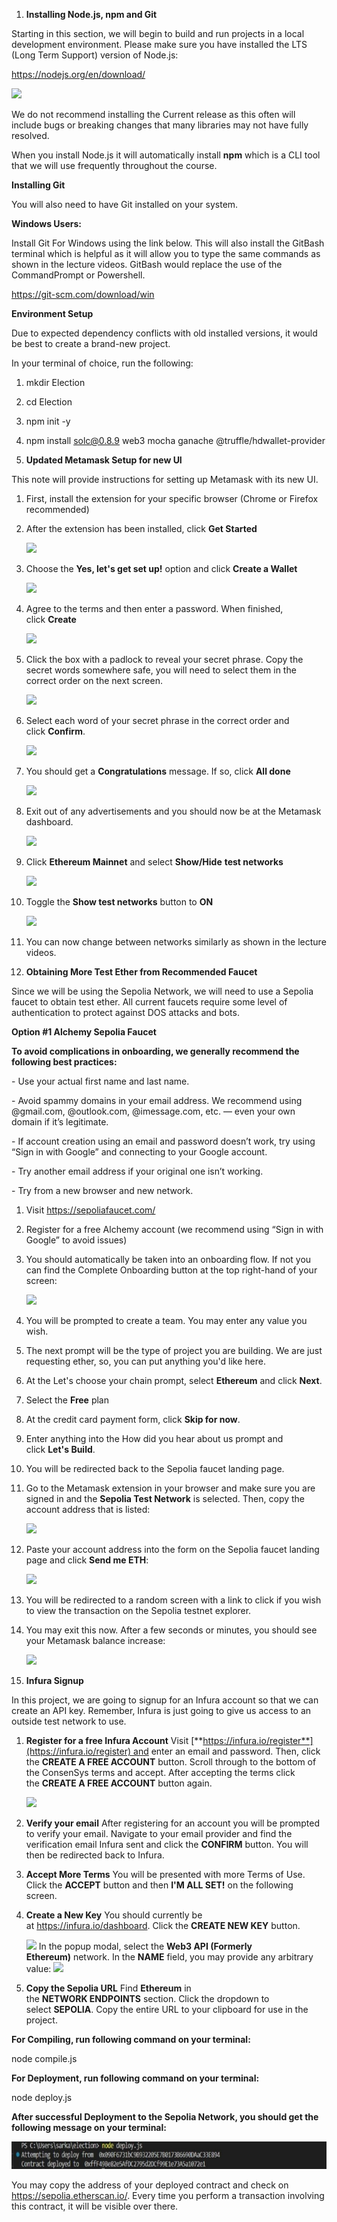 ﻿1. **Installing Node.js, npm and Git**

Starting in this section, we will begin to build and run projects in a local development environment. Please make sure you have installed the LTS (Long Term Support) version of Node.js:

<https://nodejs.org/en/download/>

![](Aspose.Words.5859fe6b-2042-4c2b-ab82-3442b1c17acf.001.png)

We do not recommend installing the Current release as this often will include bugs or breaking changes that many libraries may not have fully resolved.

When you install Node.js it will automatically install **npm** which is a CLI tool that we will use frequently throughout the course.

**Installing Git**

You will also need to have Git installed on your system.

**Windows Users:**

Install Git For Windows using the link below. This will also install the GitBash terminal which is helpful as it will allow you to type the same commands as shown in the lecture videos. GitBash would replace the use of the CommandPrompt or Powershell.

<https://git-scm.com/download/win>

**Environment Setup**

Due to expected dependency conflicts with old installed versions, it would be best to create a brand-new project.

In your terminal of choice, run the following:

1. mkdir Election
1. cd Election
1. npm init -y
1. npm install solc@0.8.9 web3 mocha ganache @truffle/hdwallet-provider

1. **Updated Metamask Setup for new UI**

This note will provide instructions for setting up Metamask with its new UI.

1. First, install the extension for your specific browser (Chrome or Firefox recommended)
1. After the extension has been installed, click **Get Started**

   ![](Aspose.Words.5859fe6b-2042-4c2b-ab82-3442b1c17acf.002.png)

1. Choose the **Yes, let's get set up!** option and click **Create a Wallet**

   ![](Aspose.Words.5859fe6b-2042-4c2b-ab82-3442b1c17acf.003.png)

1. Agree to the terms and then enter a password. When finished, click **Create**

   ![](Aspose.Words.5859fe6b-2042-4c2b-ab82-3442b1c17acf.004.png)

1. Click the box with a padlock to reveal your secret phrase. Copy the secret words somewhere safe, you will need to select them in the correct order on the next screen.

   ![](Aspose.Words.5859fe6b-2042-4c2b-ab82-3442b1c17acf.005.png)

1. Select each word of your secret phrase in the correct order and click **Confirm**.

   ![](Aspose.Words.5859fe6b-2042-4c2b-ab82-3442b1c17acf.006.png)

1. You should get a **Congratulations** message. If so, click **All done**

   ![](Aspose.Words.5859fe6b-2042-4c2b-ab82-3442b1c17acf.007.png)

1. Exit out of any advertisements and you should now be at the Metamask dashboard.

   ![](Aspose.Words.5859fe6b-2042-4c2b-ab82-3442b1c17acf.008.png)

1. Click **Ethereum Mainnet** and select **Show/Hide** **test networks**

   ![](Aspose.Words.5859fe6b-2042-4c2b-ab82-3442b1c17acf.009.png)

1. Toggle the **Show test networks** button to **ON**

   ![](Aspose.Words.5859fe6b-2042-4c2b-ab82-3442b1c17acf.010.png)

1. You can now change between networks similarly as shown in the lecture videos.





1. **Obtaining More Test Ether from Recommended Faucet**

Since we will be using the Sepolia Network, we will need to use a Sepolia faucet to obtain test ether. All current faucets require some level of authentication to protect against DOS attacks and bots.

**Option #1 Alchemy Sepolia Faucet**

**To avoid complications in onboarding, we generally recommend the following best practices:**

\- Use your actual first name and last name.

\- Avoid spammy domains in your email address. We recommend using @gmail.com, @outlook.com, @imessage.com, etc. — even your own domain if it’s legitimate.

\- If account creation using an email and password doesn’t work, try using “Sign in with Google” and connecting to your Google account.

\- Try another email address if your original one isn’t working.

\- Try from a new browser and new network.

1. Visit <https://sepoliafaucet.com/>
1. Register for a free Alchemy account (we recommend using “Sign in with Google” to avoid issues)
1. You should automatically be taken into an onboarding flow. If not you can find the Complete Onboarding button at the top right-hand of your screen:

   ![](Aspose.Words.5859fe6b-2042-4c2b-ab82-3442b1c17acf.011.png)

1. You will be prompted to create a team. You may enter any value you wish.
1. The next prompt will be the type of project you are building. We are just requesting ether, so, you can put anything you'd like here.
1. At the Let's choose your chain prompt, select **Ethereum** and click **Next**.
1. Select the **Free** plan
1. At the credit card payment form, click **Skip for now**.
1. Enter anything into the How did you hear about us prompt and click **Let's Build**.
1. You will be redirected back to the Sepolia faucet landing page.
1. Go to the Metamask extension in your browser and make sure you are signed in and the **Sepolia Test Network** is selected. Then, copy the account address that is listed:

   ![](Aspose.Words.5859fe6b-2042-4c2b-ab82-3442b1c17acf.012.png)

1. Paste your account address into the form on the Sepolia faucet landing page and click **Send me ETH**:

   ![](Aspose.Words.5859fe6b-2042-4c2b-ab82-3442b1c17acf.013.png)

1. You will be redirected to a random screen with a link to click if you wish to view the transaction on the Sepolia testnet explorer.
1. You may exit this now. After a few seconds or minutes, you should see your Metamask balance increase:

   ![](Aspose.Words.5859fe6b-2042-4c2b-ab82-3442b1c17acf.014.png)



1. **Infura Signup**

In this project, we are going to signup for an Infura account so that we can create an API key. Remember, Infura is just going to give us access to an outside test network to use.

1. **Register for a free Infura Account**
   Visit [**https://infura.io/register**](https://infura.io/register) and enter an email and password. Then, click the **CREATE A FREE ACCOUNT** button. Scroll through to the bottom of the ConsenSys terms and accept. After accepting the terms click the **CREATE A FREE ACCOUNT** button again.

   ![](Aspose.Words.5859fe6b-2042-4c2b-ab82-3442b1c17acf.015.png)

1. **Verify your email**
   After registering for an account you will be prompted to verify your email. Navigate to your email provider and find the verification email Infura sent and click the **CONFIRM** button. You will then be redirected back to Infura.
1. **Accept More Terms**
   You will be presented with more Terms of Use. Click the **ACCEPT** button and then **I'M ALL SET!** on the following screen. 
1. **Create a New Key**
   You should currently be at <https://infura.io/dashboard>. Click the **CREATE NEW KEY** button. 

   ![](Aspose.Words.5859fe6b-2042-4c2b-ab82-3442b1c17acf.016.png)
   In the popup modal, select the **Web3 API (Formerly Ethereum)** network. In the **NAME** field, you may provide any arbitrary value:
   ![](Aspose.Words.5859fe6b-2042-4c2b-ab82-3442b1c17acf.017.png)

1. **Copy the Sepolia URL**
   Find **Ethereum** in the **NETWORK ENDPOINTS** section. Click the dropdown to select **SEPOLIA**. Copy the entire URL to your clipboard for use in the project.

**For Compiling, run following command on your terminal:**

node compile.js

**For Deployment, run following command on your terminal:**

node deploy.js

**After successful Deployment to the Sepolia Network, you should get the following message on your terminal:**

![](Aspose.Words.5859fe6b-2042-4c2b-ab82-3442b1c17acf.018.jpeg)

You may copy the address of your deployed contract and check on <https://sepolia.etherscan.io/>. Every time you perform a transaction involving this contract, it will be visible over there.

